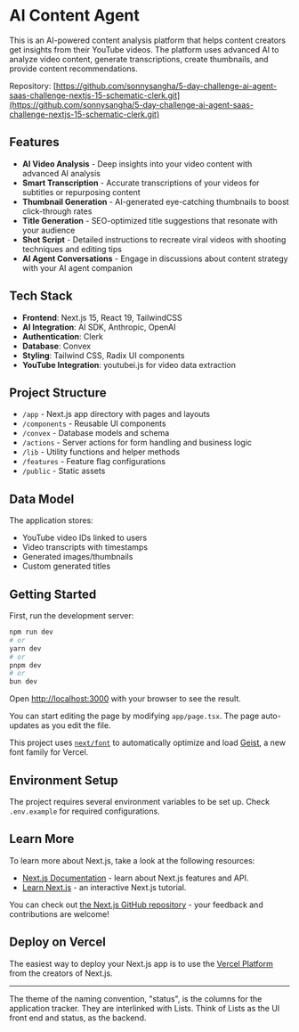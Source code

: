 # AI Content Agent

This is an AI-powered content analysis platform that helps content creators get insights from their YouTube videos. The platform uses advanced AI to analyze video content, generate transcriptions, create thumbnails, and provide content recommendations.

Repository: [https://github.com/sonnysangha/5-day-challenge-ai-agent-saas-challenge-nextjs-15-schematic-clerk.git](https://github.com/sonnysangha/5-day-challenge-ai-agent-saas-challenge-nextjs-15-schematic-clerk.git)

## Features

- **AI Video Analysis** - Deep insights into your video content with advanced AI analysis
- **Smart Transcription** - Accurate transcriptions of your videos for subtitles or repurposing content
- **Thumbnail Generation** - AI-generated eye-catching thumbnails to boost click-through rates
- **Title Generation** - SEO-optimized title suggestions that resonate with your audience
- **Shot Script** - Detailed instructions to recreate viral videos with shooting techniques and editing tips
- **AI Agent Conversations** - Engage in discussions about content strategy with your AI agent companion

## Tech Stack

- **Frontend**: Next.js 15, React 19, TailwindCSS
- **AI Integration**: AI SDK, Anthropic, OpenAI
- **Authentication**: Clerk
- **Database**: Convex
- **Styling**: Tailwind CSS, Radix UI components
- **YouTube Integration**: youtubei.js for video data extraction

## Project Structure

- `/app` - Next.js app directory with pages and layouts
- `/components` - Reusable UI components
- `/convex` - Database models and schema
- `/actions` - Server actions for form handling and business logic
- `/lib` - Utility functions and helper methods
- `/features` - Feature flag configurations
- `/public` - Static assets

## Data Model

The application stores:

- YouTube video IDs linked to users
- Video transcripts with timestamps
- Generated images/thumbnails
- Custom generated titles

## Getting Started

First, run the development server:

```bash
npm run dev
# or
yarn dev
# or
pnpm dev
# or
bun dev
```

Open [http://localhost:3000](http://localhost:3000) with your browser to see the result.

You can start editing the page by modifying `app/page.tsx`. The page auto-updates as you edit the file.

This project uses [`next/font`](https://nextjs.org/docs/app/building-your-application/optimizing/fonts) to automatically optimize and load [Geist](https://vercel.com/font), a new font family for Vercel.

## Environment Setup

The project requires several environment variables to be set up. Check `.env.example` for required configurations.

## Learn More

To learn more about Next.js, take a look at the following resources:

- [Next.js Documentation](https://nextjs.org/docs) - learn about Next.js features and API.
- [Learn Next.js](https://nextjs.org/learn) - an interactive Next.js tutorial.

You can check out [the Next.js GitHub repository](https://github.com/vercel/next.js) - your feedback and contributions are welcome!

## Deploy on Vercel

The easiest way to deploy your Next.js app is to use the [Vercel Platform](https://vercel.com/new?utm_medium=default-template&filter=next.js&utm_source=create-next-app&utm_campaign=create-next-app-readme) from the creators of Next.js.





-------


The theme of the naming convention, "status", is the columns for the application tracker.  They are interlinked with Lists. Think of Lists as the UI front end and status, as the backend.